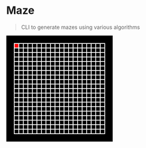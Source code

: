 # Maze

> CLI to generate mazes using various algorithms


![Binary tree maze algorithm](/example.gif)
